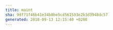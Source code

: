 ```yaml
---
title: maint
sha: 9df71f46b41e34b0be5cd561533e2b3d3948dc57
generated: 2018-09-13 12:15:40 +0200
---
```

